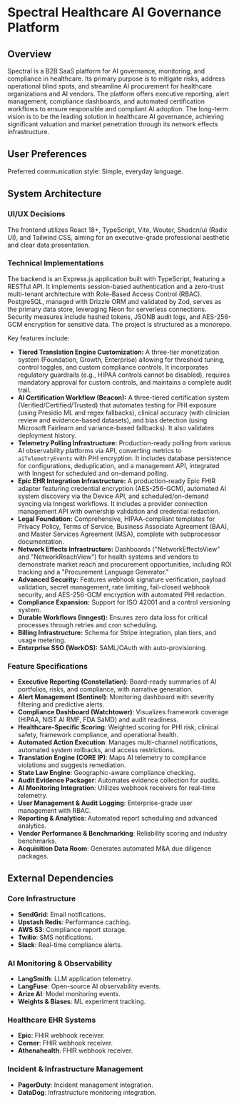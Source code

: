 # Spectral Healthcare AI Governance Platform

## Overview
Spectral is a B2B SaaS platform for AI governance, monitoring, and compliance in healthcare. Its primary purpose is to mitigate risks, address operational blind spots, and streamline AI procurement for healthcare organizations and AI vendors. The platform offers executive reporting, alert management, compliance dashboards, and automated certification workflows to ensure responsible and compliant AI adoption. The long-term vision is to be the leading solution in healthcare AI governance, achieving significant valuation and market penetration through its network effects infrastructure.

## User Preferences
Preferred communication style: Simple, everyday language.

## System Architecture

### UI/UX Decisions
The frontend utilizes React 18+, TypeScript, Vite, Wouter, Shadcn/ui (Radix UI), and Tailwind CSS, aiming for an executive-grade professional aesthetic and clear data presentation.

### Technical Implementations
The backend is an Express.js application built with TypeScript, featuring a RESTful API. It implements session-based authentication and a zero-trust multi-tenant architecture with Role-Based Access Control (RBAC). PostgreSQL, managed with Drizzle ORM and validated by Zod, serves as the primary data store, leveraging Neon for serverless connections. Security measures include hashed tokens, JSONB audit logs, and AES-256-GCM encryption for sensitive data. The project is structured as a monorepo.

Key features include:
- **Tiered Translation Engine Customization:** A three-tier monetization system (Foundation, Growth, Enterprise) allowing for threshold tuning, control toggles, and custom compliance controls. It incorporates regulatory guardrails (e.g., HIPAA controls cannot be disabled), requires mandatory approval for custom controls, and maintains a complete audit trail.
- **AI Certification Workflow (Beacon):** A three-tiered certification system (Verified/Certified/Trusted) that automates testing for PHI exposure (using Presidio ML and regex fallbacks), clinical accuracy (with clinician review and evidence-based datasets), and bias detection (using Microsoft Fairlearn and variance-based fallbacks). It also validates deployment history.
- **Telemetry Polling Infrastructure:** Production-ready polling from various AI observability platforms via API, converting metrics to `aiTelemetryEvents` with PHI encryption. It includes database persistence for configurations, deduplication, and a management API, integrated with Inngest for scheduled and on-demand polling.
- **Epic EHR Integration Infrastructure:** A production-ready Epic FHIR adapter featuring credential encryption (AES-256-GCM), automated AI system discovery via the Device API, and scheduled/on-demand syncing via Inngest workflows. It includes a provider connection management API with ownership validation and credential redaction.
- **Legal Foundation:** Comprehensive, HIPAA-compliant templates for Privacy Policy, Terms of Service, Business Associate Agreement (BAA), and Master Services Agreement (MSA), complete with subprocessor documentation.
- **Network Effects Infrastructure:** Dashboards ("NetworkEffectsView" and "NetworkReachView") for health systems and vendors to demonstrate market reach and procurement opportunities, including ROI tracking and a "Procurement Language Generator."
- **Advanced Security:** Features webhook signature verification, payload validation, secret management, rate limiting, fail-closed webhook security, and AES-256-GCM encryption with automated PHI redaction.
- **Compliance Expansion:** Support for ISO 42001 and a control versioning system.
- **Durable Workflows (Inngest):** Ensures zero data loss for critical processes through retries and cron scheduling.
- **Billing Infrastructure:** Schema for Stripe integration, plan tiers, and usage metering.
- **Enterprise SSO (WorkOS):** SAML/OAuth with auto-provisioning.

### Feature Specifications
- **Executive Reporting (Constellation)**: Board-ready summaries of AI portfolios, risks, and compliance, with narrative generation.
- **Alert Management (Sentinel)**: Monitoring dashboard with severity filtering and predictive alerts.
- **Compliance Dashboard (Watchtower)**: Visualizes framework coverage (HIPAA, NIST AI RMF, FDA SaMD) and audit readiness.
- **Healthcare-Specific Scoring**: Weighted scoring for PHI risk, clinical safety, framework compliance, and operational health.
- **Automated Action Execution**: Manages multi-channel notifications, automated system rollbacks, and access restrictions.
- **Translation Engine (CORE IP)**: Maps AI telemetry to compliance violations and suggests remediation.
- **State Law Engine**: Geographic-aware compliance checking.
- **Audit Evidence Packager**: Automates evidence collection for audits.
- **AI Monitoring Integration**: Utilizes webhook receivers for real-time telemetry.
- **User Management & Audit Logging**: Enterprise-grade user management with RBAC.
- **Reporting & Analytics**: Automated report scheduling and advanced analytics.
- **Vendor Performance & Benchmarking**: Reliability scoring and industry benchmarks.
- **Acquisition Data Room**: Generates automated M&A due diligence packages.

## External Dependencies

### Core Infrastructure
- **SendGrid**: Email notifications.
- **Upstash Redis**: Performance caching.
- **AWS S3**: Compliance report storage.
- **Twilio**: SMS notifications.
- **Slack**: Real-time compliance alerts.

### AI Monitoring & Observability
- **LangSmith**: LLM application telemetry.
- **LangFuse**: Open-source AI observability events.
- **Arize AI**: Model monitoring events.
- **Weights & Biases**: ML experiment tracking.

### Healthcare EHR Systems
- **Epic**: FHIR webhook receiver.
- **Cerner**: FHIR webhook receiver.
- **Athenahealth**: FHIR webhook receiver.

### Incident & Infrastructure Management
- **PagerDuty**: Incident management integration.
- **DataDog**: Infrastructure monitoring integration.